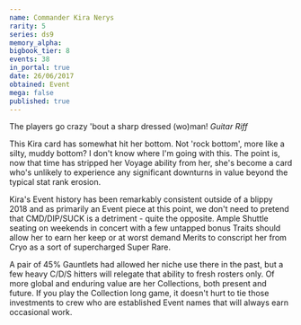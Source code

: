 ```yaml
---
name: Commander Kira Nerys
rarity: 5
series: ds9
memory_alpha:
bigbook_tier: 8
events: 38
in_portal: true
date: 26/06/2017
obtained: Event
mega: false
published: true
---
```


The players go crazy 'bout a sharp dressed (wo)man! *Guitar Riff* 

This Kira card has somewhat hit her bottom. Not 'rock bottom', more like a silty, muddy bottom? I don't know where I'm going with this. The point is, now that time has stripped her Voyage ability from her, she's become a card who's unlikely to experience any significant downturns in value beyond the typical stat rank erosion. 

Kira's Event history has been remarkably consistent outside of a blippy 2018 and as primarily an Event piece at this point, we don't need to pretend that CMD/DIP/SUCK is a detriment - quite the opposite. Ample Shuttle seating on weekends in concert with a few untapped bonus Traits should allow her to earn her keep or at worst demand Merits to conscript her from Cryo as a sort of supercharged Super Rare. 

A pair of 45% Gauntlets had allowed her niche use there in the past, but a few heavy C/D/S hitters will relegate that ability to fresh rosters only. Of more global and enduring value are her Collections, both present and future. If you play the Collection long game, it doesn't hurt to tie those investments to crew who are established Event names that will always earn occasional work.

